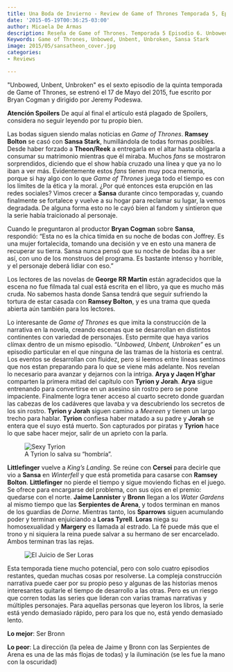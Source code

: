 ```yaml
---
title: Una Boda de Invierno - Review de Game of Thrones Temporada 5, Episodio 6
date: '2015-05-19T00:36:25-03:00'
author: Micaela De Armas
description: Reseña de Game of Thrones. Temporada 5 Episodio 6. Unbowed, Unbent, Unbroken
Keywords: Game of Thrones, Unbowed, Unbent, Unbroken, Sansa Stark
image: 2015/05/sansatheon_cover.jpg
categories:
- Reviews

---
```

"Unbowed, Unbent, Unbroken" es el sexto episodio de la quinta temporada de Game of Thrones, se estrenó el 17 de Mayo del 2015, fue escrito por Bryan Cogman y dirigido por Jeremy Podeswa.
<!--more-->
<div class="spoilers-advice">
<div class="spoilers-advice__wrp">
<strong class="spoilers-advice__title">Atención Spoilers</strong>
<span class="spoilers-advice__desc">De aquí al final el artículo está plagado de Spoilers, considera no seguir leyendo por tu propio bien.</span>
</div>
</div>

Las bodas siguen siendo malas noticias en *Game of Thrones*. **Ramsey Bolton** se casó con **Sansa Stark**, humillándola de todas formas posibles. Desde haber forzado a **Theon/Reek** a entregarla en el altar hasta obligarla a consumar su matrimonio mientras que él miraba. Muchos *fans* se mostraron sorprendidos, diciendo que el show había cruzado una línea y que ya no lo iban a ver más. Evidentemente estos *fans* tienen muy poca memoria, porque si hay algo con lo que *Game of Thrones* juega todo el tiempo es con los límites de la ética y la moral. ¿Por qué entonces esta erupción en las redes sociales? Vimos crecer a **Sansa** durante cinco temporadas y, cuando finalmente se fortalece y vuelve a su hogar para reclamar su lugar, la vemos degradada. De alguna forma esto no le cayó bien al fandom y sintieron que la serie había traicionado al personaje.

Cuando le preguntaron al productor **Bryan Cogman** sobre **Sansa**, respondió: “Esta no es la chica tímida en su noche de bodas con Joffrey. Es una mujer fortalecida, tomando una decisión y ve en esto una manera de recuperar su tierra. Sansa nunca pensó que su noche de bodas iba a ser así, con uno de los monstruos del programa. Es bastante intenso y horrible, y el personaje deberá lidiar con eso.”

Los lectores de las novelas de **George RR Martin** están agradecidos que la escena no fue filmada tal cual está escrita en el libro, ya que es mucho más cruda. No sabemos hasta donde Sansa tendrá que seguir sufriendo la tortura de estar casada con **Ramsey Bolton**, y es una trama que queda abierta aún también para los lectores.


Lo interesante de *Game of Thrones* es que imita la construcción de la narrativa en la novela, creando escenas que se desarrollan en distintos continentes con variedad de personajes. Esto permite que haya varios clímax dentro de un mismo episodio. *“Unbowed, Unbent, Unbroken”* es un episodio particular en el que ninguna de las tramas de la historia es central. Los eventos se desarrollan con fluidez, pero si leemos entre líneas sentimos que nos estan preparando para lo que se viene más adelante. Nos revelan lo necesario para avanzar y dejarnos con la intriga. **Arya y Jaqen H’ghar** comparten la primera mitad del capítulo con **Tyrion y Jorah**. **Arya** sigue entrenando para convertirse en un asesino sin rostro pero se pone impaciente. Finalmente logra tener acceso al cuarto secreto donde guardan las cabezas de los cadáveres que lavaba y va descubriendo los secretos de los sin rostro. **Tyrion y Jorah** siguen camino a *Meereen* y tienen un largo trecho para hablar. **Tyrion** confiesa haber matado a su padre y **Jorah** se entera que el suyo está muerto. Son capturados por piratas y **Tyrion** hace lo que sabe hacer mejor, salir de un aprieto con la parla.

<figure>
<img alt="Sexy Tyrion" src="/img/2015/05/tyrion-hombria-body.gif" />
<figcaption>
A Tyrion lo salva su “hombría”.
</figcaption>
</figure>

**Littlefinger** vuelve a *King’s Landing*. Se reúne con **Cersei** para decirle que vio a **Sansa** en *Winterfell* y que está prometida para casarse con **Ramsey Bolton**. **Littlefinger** no pierde el tiempo y sigue moviendo fichas en el juego. Se ofrece para encargarse del problema, con sus ojos en el premio: quedarse con el norte.
**Jaime Lannister** y **Bronn** llegan a los *Water Gardens* al mismo tiempo que las **Serpientes de Arena**, y todos terminan en manos de los guardias de *Dorne*.
Mientras tanto, los **Sparrows** siguen acumulando poder y terminan enjuiciando a **Loras Tyrell**. **Loras** niega su homosexualidad y **Margery** es llamada al estrado. La fé puede más que el trono y ni siquiera la reina puede salvar a su hermano de ser encarcelado. Ambos terminan tras las rejas.

<figure>
<img alt="El Juicio de Ser Loras" src="/img/2015/05/loras_body.jpg" />
</figure>

Esta temporada tiene mucho potencial, pero con solo cuatro episodios restantes, quedan muchas cosas por resolverse. La compleja construcción narrativa puede caer por su propio peso y algunas de las historias menos interesantes quitarle el tiempo de desarrollo a las otras. Pero es un riesgo que corren todas las series que lideran con varias tramas narrativas y múltiples personajes. Para aquellas personas que leyeron los libros, la serie está yendo demasiado rápido, pero para los que no, está yendo demasiado lento.

**Lo mejor**: Ser Bronn

**Lo peor**: La dirección (la pelea de Jaime y Bronn con las Serpientes de Arena es una de las más flojas de todas) y la iluminación (se les fue la mano con la oscuridad)
